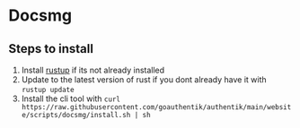# Docsmg

## Steps to install

1. Install [rustup](https://rustup.rs/) if its not already installed
2. Update to the latest version of rust if you dont already have it with `rustup update`
3. Install the cli tool with `curl https://raw.githubusercontent.com/goauthentik/authentik/main/website/scripts/docsmg/install.sh | sh`
